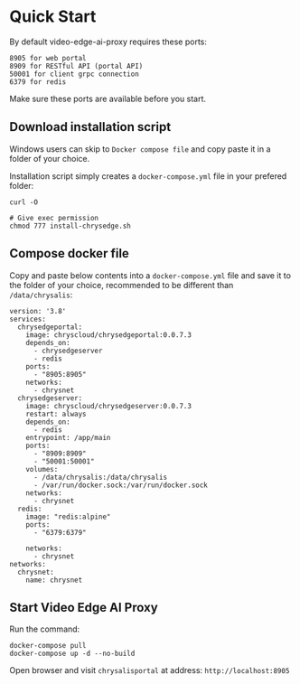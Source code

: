 # Quick Start

By default video-edge-ai-proxy requires these ports:

	8905 for web portal
	8909 for RESTful API (portal API)
	50001 for client grpc connection
	6379 for redis

Make sure these ports are available before you start.

## Download installation script

Windows users can skip to `Docker compose file` and copy paste it in a folder of your choice. 

Installation script simply creates a `docker-compose.yml` file in your prefered folder:

```
curl -O 

# Give exec permission
chmod 777 install-chrysedge.sh
```

## Compose docker file

Copy and paste below contents into a `docker-compose.yml` file and save it to the folder of your choice, recommended to be different than `/data/chrysalis`:

	version: '3.8'
	services:
	  chrysedgeportal:
	    image: chryscloud/chrysedgeportal:0.0.7.3
	    depends_on:
	      - chrysedgeserver
	      - redis
	    ports:
	      - "8905:8905"
	    networks:
	      - chrysnet
	  chrysedgeserver:
	    image: chryscloud/chrysedgeserver:0.0.7.3
	    restart: always
	    depends_on:
	      - redis
	    entrypoint: /app/main
	    ports:
	      - "8909:8909"
	      - "50001:50001"
	    volumes:
	      - /data/chrysalis:/data/chrysalis
	      - /var/run/docker.sock:/var/run/docker.sock
	    networks: 
	      - chrysnet
	  redis:
	    image: "redis:alpine"
	    ports:
	      - "6379:6379"
	  
	    networks: 
	      - chrysnet
	networks:
	  chrysnet:
	    name: chrysnet

## Start Video Edge AI Proxy

Run the command:

	docker-compose pull
	docker-compose up -d --no-build

Open browser and visit `chrysalisportal` at address: `http://localhost:8905`

